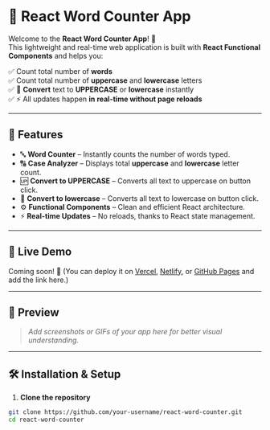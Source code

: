 # 📝 React Word Counter App

Welcome to the **React Word Counter App**! 🚀  
This lightweight and real-time web application is built with **React Functional Components** and helps you:

✅ Count total number of **words**  
✅ Count total number of **uppercase** and **lowercase** letters  
✅ 🔁 **Convert** text to **UPPERCASE** or **lowercase** instantly  
✅ ⚡ All updates happen **in real-time without page reloads**

---

## 🌟 Features

- 🔤 **Word Counter** – Instantly counts the number of words typed.
- 🔠 **Case Analyzer** – Displays total **uppercase** and **lowercase** letter count.
- 🆙 **Convert to UPPERCASE** – Converts all text to uppercase on button click.
- 🔽 **Convert to lowercase** – Converts all text to lowercase on button click.
- ⚙️ **Functional Components** – Clean and efficient React architecture.
- ⚡ **Real-time Updates** – No reloads, thanks to React state management.

---

## 🚀 Live Demo

Coming soon! 🔗 (You can deploy it on [Vercel](https://vercel.com), [Netlify](https://www.netlify.com), or [GitHub Pages](https://pages.github.com) and add the link here.)

---

## 📸 Preview

> _Add screenshots or GIFs of your app here for better visual understanding._

---

## 🛠️ Installation & Setup

1. **Clone the repository**

```bash
git clone https://github.com/your-username/react-word-counter.git
cd react-word-counter
